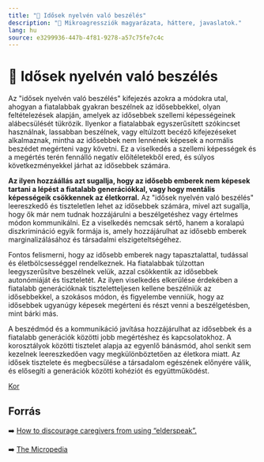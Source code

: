 ```yaml
---
title: "🚫 Idősek nyelvén való beszélés"
description: "🚫 Mikroagressziók magyarázata, háttere, javaslatok."
lang: hu
source: e3299936-447b-4f81-9278-a57c75fe7c4c
---
```


<div class="wiki-content agression-title">

# 🚫 Idősek nyelvén való beszélés

Az "idősek nyelvén való beszélés" kifejezés azokra a módokra utal, ahogyan a fiatalabbak gyakran beszélnek az idősebbekkel, olyan feltételezések alapján, amelyek az idősebbek szellemi képességeinek alábecsülését tükrözik. Ilyenkor a fiatalabbak egyszerűsített szókincset használnak, lassabban beszélnek, vagy eltúlzott becéző kifejezéseket alkalmaznak, mintha az idősebbek nem lennének képesek a normális beszédet megérteni vagy követni. Ez a viselkedés a szellemi képességek és a megértés terén fennálló negatív előítéletekből ered, és súlyos következményekkel járhat az idősebbek számára.

**Az ilyen hozzáállás azt sugallja, hogy az idősebb emberek nem képesek tartani a lépést a fiatalabb generációkkal, vagy hogy mentális képességeik csökkennek az életkorral.** Az "idősek nyelvén való beszélés" leereszkedő és tiszteletlen lehet az idősebbek számára, mivel azt sugallja, hogy ők már nem tudnak hozzájárulni a beszélgetéshez vagy értelmes módon kommunikálni. Ez a viselkedés nemcsak sértő, hanem a koralapú diszkrimináció egyik formája is, amely hozzájárulhat az idősebb emberek marginalizálásához és társadalmi elszigeteltségéhez.

Fontos felismerni, hogy az idősebb emberek nagy tapasztalattal, tudással és életbölcsességgel rendelkeznek. Ha fiatalabbak túlzottan leegyszerűsítve beszélnek velük, azzal csökkentik az idősebbek autonómiáját és tiszteletét. Az ilyen viselkedés elkerülése érdekében a fiatalabb generációknak tiszteletteljesen kellene beszélniük az idősebbekkel, a szokásos módon, és figyelembe venniük, hogy az idősebbek ugyanúgy képesek megérteni és részt venni a beszélgetésben, mint bárki más.

A beszédmód és a kommunikáció javítása hozzájárulhat az idősebbek és a fiatalabb generációk közötti jobb megértéshez és kapcsolatokhoz. A korosztályok közötti tisztelet alapja az egyenlő bánásmód, ahol senkit sem kezelnek leereszkedően vagy megkülönböztetően az életkora miatt. Az idősek tisztelete és megbecsülése a társadalom egészének előnyére válik, és elősegíti a generációk közötti kohéziót és együttműködést.

<div class="categories">

[Kor](/#/entry?id=kor)

</div>


## Forrás

➡️ [How to discourage caregivers from using “elderspeak”.](https://www.aarp.org/caregiving/basics/info-2017/discouraging-elderspeak-from-caregivers-fd.html)

➡️ [The Micropedia](https://www.themicropedia.org/)


</div>
